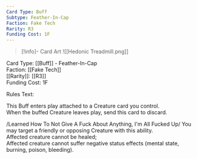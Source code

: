 ```yaml
---
Card Type: Buff
Subtype: Feather-In-Cap
Faction: Fake Tech
Rarity: R3
Funding Cost: 1F
---
```

> [!info]- Card Art
> ![[Hedonic Treadmill.png]]

Card Type: [[Buff]] - Feather-In-Cap  
Faction: [[Fake Tech]]  
[[Rarity]]: [[R3]]  
Funding Cost: 1F  

Rules Text:  

This Buff enters play attached to a Creature card you control.  
When the buffed Creature leaves play, send this card to discard.  

/Learned How To Not Give A Fuck About Anything, I'm All Fucked Up/ You may target a friendly or opposing Creature with this ability.  
Affected creature cannot be healed;  
Affected creature cannot suffer negative status effects (mental state, burning, poison, bleeding).  